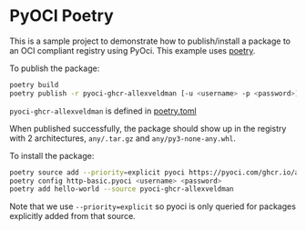 PyOCI Poetry
============

This is a sample project to demonstrate how to publish/install a package to an OCI compliant registry using PyOci.
This example uses [poetry](https://python-poetry.org/).

To publish the package:
```bash
poetry build
poetry publish -r pyoci-ghcr-allexveldman [-u <username> -p <password>]
```

`pyoci-ghcr-allexveldman` is defined in [poetry.toml](publish/poetry.toml)

When published successfully, the package should show up in the registry with 2 architectures, `any/.tar.gz` and `any/py3-none-any.whl`.

To install the package:
```bash
poetry source add --priority=explicit pyoci https://pyoci.com/ghcr.io/allexveldman/
poetry config http-basic.pyoci <username> <password>
poetry add hello-world --source pyoci-ghcr-allexveldman
```

Note that we use `--priority=explicit` so pyoci is only queried for packages explicitly added from that source.
